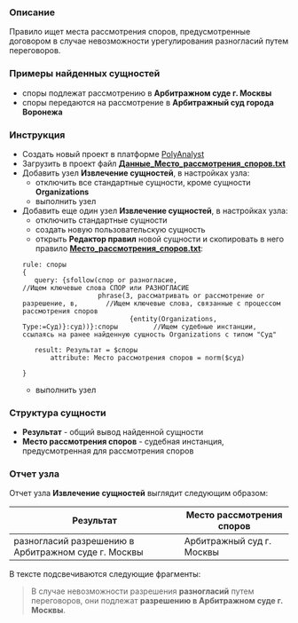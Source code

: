 ### Описание
Правило ищет места рассмотрения споров, предусмотренные договором в случае невозможности урегулирования разногласий путем переговоров.

### Примеры найденных сущностей
* споры подлежат рассмотрению в **Арбитражном суде г. Москвы**
* споры передаются на рассмотрение в **Арбитражный суд города Воронежа**

### Инструкция
* Создать новый проект в платформе [PolyAnalyst](https://www.megaputer.ru/produkti/)
* Загрузить в проект файл [**Данные_Место_рассмотрения_споров.txt**](Данные_Место_рассмотрения_споров.txt)
* Добавить узел **Извлечение сущностей**, в настройках узла:
	* отключить все стандартные сущности, кроме сущности **Organizations**
	* выполнить узел
* Добавить еще один узел **Извлечение сущностей**, в настройках узла:
	 * отключить стандартные сущности
	 * создать новую пользовательскую сущность
	 * открыть **Редактор правил** новой сущности и скопировать в него правило [**Место_рассмотрения_споров.txt**](Место_рассмотрения_споров.txt):
	 ```
	rule: споры
	{
	    query: {sfollow(спор or разногласие, 										//Ищем ключевые слова СПОР или РАЗНОГЛАСИЕ
						phrase(3, рассматривать or рассмотрение or разрешение, в, 		//Ищем ключевые слова, связанные с процессом рассмотрения споров
								{entity(Organizations, Type:=Суд)}:суд))}:споры			//Ищем судебные инстанции, ссылаясь на ранее найденную сущность Organizations с типом "Суд"

	    result: Результат = $споры
	        attribute: Место рассмотрения споров = norm($суд)

	}
	```
	 * выполнить узел

### Структура сущности
* **Результат** - общий вывод найденной сущности
* **Место рассмотрения споров** - судебная инстанция, предусмотренная для рассмотрения споров

### Отчет узла
Отчет узла **Извлечение сущностей** выглядит следующим образом:

| Результат| Место рассмотрения споров | 
| ------ | ------ |
| разногласий разрешению в Арбитражном суде г. Москвы | Арбитражный суд г. Москвы |

В тексте подсвечиваются следующие фрагменты:
> В случае невозможности разрешения **разногласий** путем переговоров, они подлежат **разрешению в Арбитражном суде г. Москвы**.